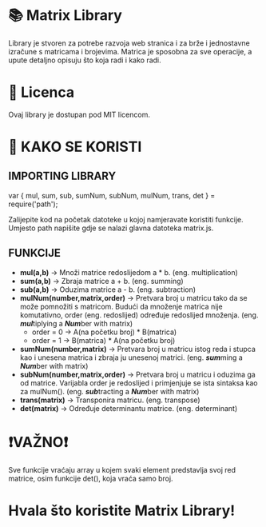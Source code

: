 # 📚 Matrix Library
Library je stvoren za potrebe razvoja web stranica i za brže i jednostavne izračune s matricama i brojevima. Matrica je sposobna za sve operacije, a upute detaljno opisuju što koja radi i kako radi.

# 📄 Licenca
Ovaj library je dostupan pod MIT licencom.

# 📖 KAKO SE KORISTI
## IMPORTING LIBRARY
var { mul, sum, sub, sumNum, subNum, mulNum, trans, det } = require('path');

Zalijepite kod na početak datoteke u kojoj namjeravate koristiti funkcije. Umjesto path napišite gdje se nalazi glavna datoteka matrix.js.

## FUNKCIJE
- **mul(a,b)** -> Množi matrice redoslijedom a * b. (eng. multiplication)
- **sum(a,b)** -> Zbraja matrice a + b. (eng. summing)
- **sub(a,b)** -> Oduzima matrice a - b. (eng. subtraction)
- **mulNum(number,matrix,order)** -> Pretvara broj u matricu tako da se može pomnožiti s matricom. Budući da množenje matrica nije komutativno, order (eng. redoslijed) određuje redoslijed množenja. (eng. ***mul***tiplying a ***Num***ber with matrix)
  - order = 0 -> A(na početku broj) * B(matrica)
  - order = 1 -> B(matrica) * A(na početku broj)
- **sumNum(number,matrix)** -> Pretvara broj u matricu istog reda i stupca kao i unesena matrica i zbraja ju unesenoj matrici. (eng. ***sum***ming a ***Num***ber with matrix)
- **subNum(number,matrix,order)** -> Pretvara broj u matricu i oduzima ga od matrice. Varijabla order je redoslijed i primjenjuje se ista sintaksa kao za mulNum(). (eng. ***sub***tracting a ***Num***ber with matrix)
- **trans(matrix)** -> Transponira matricu. (eng. transpose)
- **det(matrix)** -> Određuje determinantu matrice. (eng. determinant)

# ❗**VAŽNO**❗
Sve funkcije vraćaju array u kojem svaki element predstavlja svoj red matrice, osim funkcije det(), koja vraća samo broj.

# Hvala što koristite Matrix Library!
